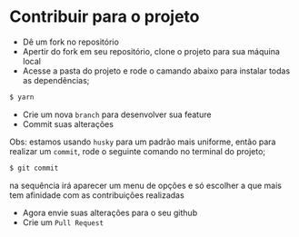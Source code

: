 # Contribuir para o projeto

- Dê um fork no repositório
- Apertir do fork em seu repositório, clone o projeto para sua máquina local
- Acesse a pasta do projeto e rode o camando abaixo para instalar todas as dependências;

```bash
$ yarn
```

- Crie um nova `branch` para desenvolver sua feature
- Commit suas alterações

Obs: estamos usando `husky` para um padrão mais uniforme, então para realizar um `commit`, rode o seguinte comando no terminal do projeto;

```bash
$ git commit
```
na sequência irá aparecer um menu de opções e só escolher a que mais tem afinidade com as contribuições realizadas

- Agora envie suas alterações para o seu github
- Crie um `Pull Request`
